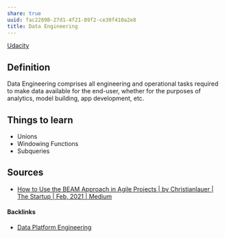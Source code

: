 ```yaml
---
share: true
uuid: fac22898-27d1-4f21-89f2-ce30f410a2e8
title: Data Engineering
---
```

[Udacity](../Udacity)
## Definition

Data Engineering comprises all engineering and operational tasks required to make data available for the end-user, whether for the purposes of analytics, model building, app development, etc.
## Things to learn
* Unions
* Windowing Functions
* Subqueries


## Sources

* [How to Use the BEAM Approach in Agile Projects | by Christianlauer | The Startup | Feb, 2021 | Medium](https://web.archive.org/web/20210212090056/https://medium.com/swlh/why-to-use-the-beam-approach-for-agile-data-projects-176de5041e2)

#### Backlinks

* [Data Platform Engineering](/647e76a8-1978-47ff-be45-9bd8ef3a2fc0)